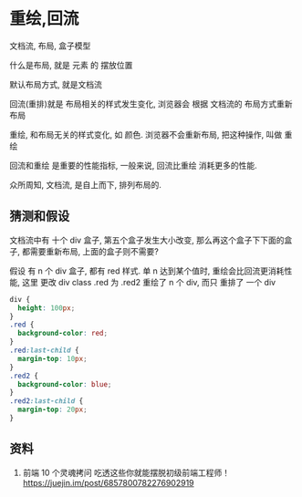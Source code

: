 # 重绘,回流

文档流, 布局, 盒子模型

什么是布局, 就是 元素 的 摆放位置

默认布局方式, 就是文档流

回流(重排)就是 布局相关的样式发生变化, 浏览器会 根据 文档流的 布局方式重新布局

重绘, 和布局无关的样式变化, 如 颜色. 浏览器不会重新布局, 把这种操作, 叫做 重绘

回流和重绘 是重要的性能指标, 一般来说, 回流比重绘 消耗更多的性能.

众所周知, 文档流, 是自上而下, 排列布局的.

## 猜测和假设

文档流中有 十个 div 盒子, 第五个盒子发生大小改变, 那么再这个盒子下下面的盒子, 都需要重新布局, 上面的盒子则不需要?

假设 有 n 个 div 盒子, 都有 red 样式. 单 n 达到某个值时, 重绘会比回流更消耗性能,
这里 更改 div class .red 为 .red2 重绘了 n 个 div, 而只 重排了 一个 div

```css
div {
  height: 100px;
}
.red {
  background-color: red;
}
.red:last-child {
  margin-top: 10px;
}
.red2 {
  background-color: blue;
}
.red2:last-child {
  margin-top: 20px;
}
```

## 资料

1. 前端 10 个灵魂拷问 吃透这些你就能摆脱初级前端工程师！
   https://juejin.im/post/6857800782276902919
